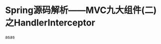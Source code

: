 # Spring源码解析——MVC九大组件(二)之HandlerInterceptor

<!-- vscode-markdown-toc -->

<!-- vscode-markdown-toc-config
	numbering=true
	autoSave=true
	/vscode-markdown-toc-config -->
<!-- /vscode-markdown-toc -->



asas